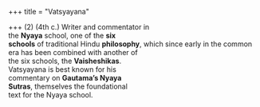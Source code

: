 +++
title = "Vatsyayana"

+++
(2) (4th c.) Writer and commentator in  
the **Nyaya** school, one of the **six**  
**schools** of traditional Hindu **philosophy**, which since early in the common  
era has been combined with another of  
the six schools, the **Vaisheshikas**.  
Vatsyayana is best known for his  
commentary on **Gautama’s Nyaya**  
**Sutras**, themselves the foundational  
text for the Nyaya school.